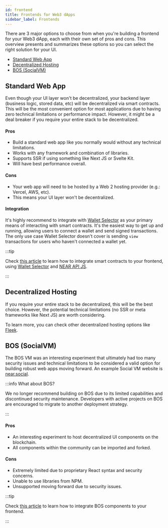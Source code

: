 ```yaml
---
id: frontend
title: Frontends for Web3 dApps
sidebar_label: Frontends
---
```



There are 3 major options to choose from when you're building a frontend for your Web3 dApp, each with their own set of pros and cons.
This overview presents and summarizes these options so you can select the right solution for your UI.

- [Standard Web App](#standard-web-app)
- [Decentralized Hosting](#decentralized-hosting)
- [BOS (SocialVM)](#bos-socialvm)

## Standard Web App

Even though your UI layer won't be decentralized, your backend layer (business logic, stored data, etc) will be decentralized via smart contracts. This will be the most convenient option for most applications due to having zero technical limitations or performance impact. However, it might be a deal breaker if you require your entire stack to be decentralized.

#### Pros

- Build a standard web app like you normally would without any technical limitations.
- Works with any framework and combination of libraries.
- Supports SSR if using something like Next JS or Svelte Kit.
- Will have best performance overall.

#### Cons

- Your web app will need to be hosted by a Web 2 hosting provider (e.g.: Vercel, AWS, etc).
- This means your UI layer won't be decentralized.

#### Integration

It's highly recommend to integrate with [Wallet Selector](../../4.tools/wallet-selector.md) as your primary means of interacting with smart contracts. It's the easiest way to get up and running, allowing users to connect a wallet and send signed transactions. The only use case Wallet Selector doesn't cover is sending `view` transactions for users who haven't connected a wallet yet.

:::tip

Check [this article](integrate-contracts.md) to learn how to integrate smart contracts to your frontend, using [Wallet Selector](../../4.tools/wallet-selector.md) and [NEAR API JS](../../4.tools/near-api-js/quick-reference.md).

:::

## Decentralized Hosting

If you require your entire stack to be decentralized, this will be the best choice. However, the potential technical limitations (no SSR or meta frameworks like Next JS) are worth considering.

To learn more, you can check other decentralized hosting options like [Fleek](https://fleek.co/).

<!-- content left out

#### Pros

- Your web app will be hosted on the blockchain allowing your entire stack to be decentralized.

#### Cons

- Your options for frameworks will be limited to whatever is supported by the decentralized hosting solution.
- SSR and meta frameworks like Next JS most likely won't be supported.

-->

## BOS (SocialVM)

The BOS VM was an interesting experiment that ultimately had too many security issues and technical limitations to be considered a valid option for building robust web apps moving forward. An example Social VM website is [near.social](https://near.social).

:::info What about BOS?

We no longer recommend building on BOS due to its limited capabilities and discontinued security maintenance. Developers with active projects on BOS are encouraged to migrate to another deployment strategy.

:::

#### Pros

- An interesting experiment to host decentralized UI components on the blockchain.
- All components within the community can be imported and forked.

#### Cons

- Extremely limited due to proprietary React syntax and security concerns.
- Unable to use libraries from NPM.
- Unsupported moving forward due to security issues.


:::tip

Check [this article](integrate-components.md) to learn how to integrate BOS components to your frontend.

:::

